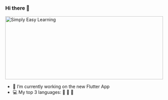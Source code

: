 ### Hi there 👋

<!--
**eli1stark/eli1stark** is a ✨ _special_ ✨ repository because its `README.md` (this file) appears on your GitHub profile.

Here are some ideas to get you started:

- 🔭 I’m currently working on ...
- 🌱 I’m currently learning ...
- 👯 I’m looking to collaborate on ...
- 🤔 I’m looking for help with ...
- 💬 Ask me about ...
- 📫 How to reach me: ...
- 😄 Pronouns: ...
- ⚡ Fun fact: ...
-->

<img src="https://images-wixmp-ed30a86b8c4ca887773594c2.wixmp.com/f/f17a18db-687f-4568-a1bd-f62f1d80611f/d5wgjuo-e797192f-d0b2-41dc-b943-fb7609b7780b.gif?token=eyJ0eXAiOiJKV1QiLCJhbGciOiJIUzI1NiJ9.eyJzdWIiOiJ1cm46YXBwOiIsImlzcyI6InVybjphcHA6Iiwib2JqIjpbW3sicGF0aCI6IlwvZlwvZjE3YTE4ZGItNjg3Zi00NTY4LWExYmQtZjYyZjFkODA2MTFmXC9kNXdnanVvLWU3OTcxOTJmLWQwYjItNDFkYy1iOTQzLWZiNzYwOWI3NzgwYi5naWYifV1dLCJhdWQiOlsidXJuOnNlcnZpY2U6ZmlsZS5kb3dubG9hZCJdfQ.twlQGn5EzVKZcn08-kWGF_J348OV0jd7jLe4ReiUS2Q" alt="Simply Easy Learning" width="500" height="200">

- 🔭 I’m currently working on the new Flutter App
- 💻 My top 3 languages: 🎯 🐍 🦦
